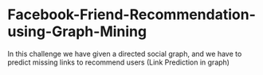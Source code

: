 # Facebook-Friend-Recommendation-using-Graph-Mining
In this challenge we have given a directed social graph, and we have to predict missing links to recommend users (Link Prediction in graph)
